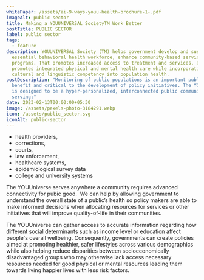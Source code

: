 ```yaml
---
whitePaper: /assets/ai-9-ways-youu-health-brochure-1-.pdf
imageAlt: public sector
title: Making a YOUUNIVERSAL SocietyTM Work Better
postTitle: PUBLIC SECTOR
label: public sector
tags:
  - feature
description: YOUUNIVERSAL Society (TM) helps government develop and sustain an
  essential behavioral health workforce, enhance community-based services and
  programs. That promotes increased access to treatment and services, and
  promotes integrated physical and mental health care while incorporating
  cultural and linguistic competency into population health.
postDescription: "Monitoring of public populations is an important public
  benefit and critical to the development of policy initiatives. The YOUUniverse
  is designed to be a hyper-personalized, interconnected public community
  serving:"
date: 2023-02-13T00:00:00+05:30
image: /assets/pexels-photo-3184291.webp
icon: /assets/public_sector.svg
iconAlt: public-sector
---
```

* health providers,
* corrections,
* courts,
* law enforcement,
* healthcare systems,
* epidemiological survey data
* college and university systems

The YOUUniverse serves anywhere a community requires advanced connectivity for pubic good.  We can help by allowing government to understand the overall state of a public’s health so policy makers are able to make informed decisions when allocating resources for services or other initiatives that will improve quality-of-life in their communities.

The YOUUniverse can gather access to accurate information regarding how different social determinants such as income level or education affect people's overall wellbeing. Consequently, governments can create policies aimed at promoting healthier, safer lifestyles across various demographics while also helping reduce disparities between socioeconomically disadvantaged groups who may otherwise lack access necessary resources needed for good physical or mental resources leading them towards living happier lives with less risk factors.  

<!--EndFragment-->